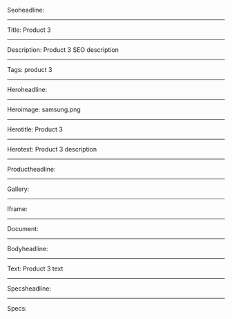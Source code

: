 Seoheadline: 

----

Title: Product 3

----

Description: Product 3 SEO description

----

Tags: product 3

----

Heroheadline: 

----

Heroimage: samsung.png

----

Herotitle: Product 3

----

Herotext: Product 3 description

----

Productheadline: 

----

Gallery: 

----

Iframe: 

----

Document: 

----

Bodyheadline: 

----

Text: Product 3 text

----

Specsheadline: 

----

Specs: 